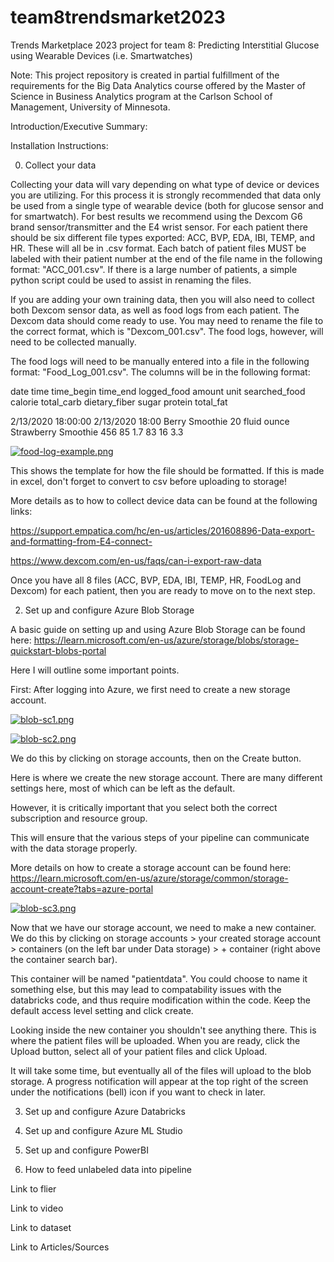 # team8trendsmarket2023
Trends Marketplace 2023 project for team 8: Predicting Interstitial Glucose using Wearable Devices (i.e. Smartwatches)

Note: This project repository is created in partial fulfillment of the requirements for the Big Data Analytics course offered by the Master of Science in Business Analytics program at the Carlson School of Management, University of Minnesota.

Introduction/Executive Summary:

Installation Instructions:

0. Collect your data

Collecting your data will vary depending on what type of device or devices you are utilizing.
For this process it is strongly recommended that data only be used from a single type of wearable device (both for glucose sensor and for smartwatch).
For best results we recommend using the Dexcom G6 brand sensor/transmitter and the E4 wrist sensor.
For each patient there should be six different file types exported: ACC, BVP, EDA, IBI, TEMP, and HR. These will all be in .csv format.
Each batch of patient files MUST be labeled with their patient number at the end of the file name in the following format: "ACC_001.csv".
If there is a large number of patients, a simple python script could be used to assist in renaming the files.

If you are adding your own training data, then you will also need to collect both Dexcom sensor data, as well as food logs from each patient.
The Dexcom data should come ready to use. You may need to rename the file to the correct format, which is "Dexcom_001.csv".
The food logs, however, will need to be collected manually.

The food logs will need to be manually entered into a file in the following format: "Food_Log_001.csv". The columns will be in the following format:

date	time	time_begin	time_end	logged_food	amount	unit	searched_food	calorie	total_carb	dietary_fiber	sugar	protein	total_fat

2/13/2020	18:00:00	2/13/2020 18:00		Berry Smoothie	20	fluid ounce	Strawberry Smoothie	456	85	1.7	83	16	3.3

[![food-log-example.png](https://i.postimg.cc/bwKmfs8L/food-log-example.png)](https://postimg.cc/bZ9xQYZ2)

This shows the template for how the file should be formatted. If this is made in excel, don't forget to convert to csv before uploading to storage!

More details as to how to collect device data can be found at the following links:

https://support.empatica.com/hc/en-us/articles/201608896-Data-export-and-formatting-from-E4-connect-

https://www.dexcom.com/en-us/faqs/can-i-export-raw-data

Once you have all 8 files (ACC, BVP, EDA, IBI, TEMP, HR, FoodLog and Dexcom) for each patient, then you are ready to move on to the next step.


2. Set up and configure Azure Blob Storage

A basic guide on setting up and using Azure Blob Storage can be found here:
https://learn.microsoft.com/en-us/azure/storage/blobs/storage-quickstart-blobs-portal

Here I will outline some important points.

First: After logging into Azure, we first need to create a new storage account.

[![blob-sc1.png](https://i.postimg.cc/bN5T1sG8/blob-sc1.png)](https://postimg.cc/8jhMSkBn)

[![blob-sc2.png](https://i.postimg.cc/mk5Q35gV/blob-sc2.png)](https://postimg.cc/JHjDMKJB)

We do this by clicking on storage accounts, then on the Create button.

Here is where we create the new storage account. There are many different settings here, most of which can be left as the default.

However, it is critically important that you select both the correct subscription and resource group.

This will ensure that the various steps of your pipeline can communicate with the data storage properly.

More details on how to create a storage account can be found here:
https://learn.microsoft.com/en-us/azure/storage/common/storage-account-create?tabs=azure-portal

[![blob-sc3.png](https://i.postimg.cc/PxfZgjL2/blob-sc3.png)](https://postimg.cc/R38Nt2LH)

Now that we have our storage account, we need to make a new container. We do this by clicking on storage accounts > your created storage account > containers (on the left bar under Data storage) > + container (right above the container search bar).

This container will be named "patientdata". You could choose to name it something else, but this may lead to compatability issues with the databricks code, and thus require modification within the code. Keep the default access level setting and click create.

Looking inside the new container you shouldn't see anything there. This is where the patient files will be uploaded. When you are ready, click the Upload button, select all of your patient files and click Upload.

It will take some time, but eventually all of the files will upload to the blob storage. A progress notification will appear at the top right of the screen under the notifications (bell) icon if you want to check in later.


3. Set up and configure Azure Databricks



4. Set up and configure Azure ML Studio



5. Set up and configure PowerBI


 
6. How to feed unlabeled data into pipeline



Link to flier

Link to video

Link to dataset

Link to Articles/Sources
